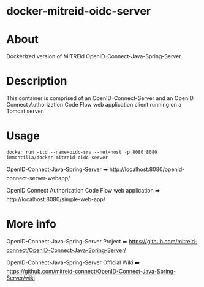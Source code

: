 # docker-mitreid-oidc-server

# About
Dockerized version of MITREid OpenID-Connect-Java-Spring-Server

# Description
This container is comprised of an OpenID-Connect-Server and an OpenID Connect Authorization Code Flow web application client running on a Tomcat server.

# Usage
```docker run -itd --name=oidc-srv --net=host -p 8080:8080 immontilla/docker-mitreid-oidc-server```

OpenID-Connect-Java-Spring-Server ➡️ http://localhost:8080/openid-connect-server-webapp/

OpenID Connect Authorization Code Flow web application ➡️ http://localhost:8080/simple-web-app/

# More info
OpenID-Connect-Java-Spring-Server Project ➡️ https://github.com/mitreid-connect/OpenID-Connect-Java-Spring-Server/

OpenID-Connect-Java-Spring-Server Official Wiki ➡️ https://github.com/mitreid-connect/OpenID-Connect-Java-Spring-Server/wiki
